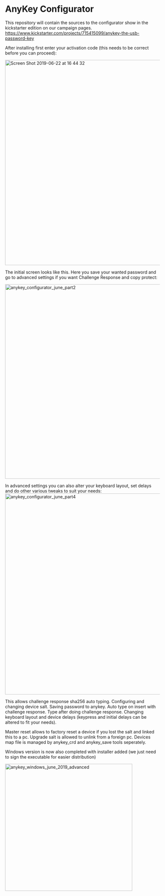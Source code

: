 # AnyKey Configurator

This repository will contain the sources to the configurator show in the kickstarter edition on our campaign pages.
https://www.kickstarter.com/projects/715415099/anykey-the-usb-password-key

After installing first enter your activation code (this needs to be correct before you can proceed):

<img width="669" alt="Screen Shot 2019-06-22 at 16 44 32" src="https://user-images.githubusercontent.com/710803/59965360-26d33480-950d-11e9-9503-f92092bca22f.png">


The initial screen looks like this. Here you save your wanted password and go to advanced settings if you want Challenge Response and copy protect:

<img width="634" alt="anykey_configurator_june_part2" src="https://user-images.githubusercontent.com/710803/59965310-75340380-950c-11e9-9d31-b38a8a0aad76.png">

In advanced settings you can also alter your keyboard layout, set delays and do other various tweaks to suit your needs:
<img width="655" alt="anykey_configurator_june_part4" src="https://user-images.githubusercontent.com/710803/59965311-75cc9a00-950c-11e9-9cd7-c8bb33f3c54f.png">

This allows challenge response sha256 auto typing. Configuring and changing device salt.
Saving password to anykey. Auto type on insert with challenge response. Type after doing challenge response.
Changing keyboard layout and device delays (keypress and initial delays can be altered to fit your needs).

Master reset allows to factory reset a device if you lost the salt and linked this to a pc.
Upgrade salt is allowed to unlink from a foreign pc. Devices map file is managed by anykey_crd and anykey_save tools seperately.



Windows version is now also completed with installer added (we just need to sign the executable for easier distribution)

<img width="414" alt="anykey_windows_june_2019_advanced" src="https://user-images.githubusercontent.com/710803/59970343-94a64d00-955b-11e9-8449-94b602a09505.PNG">




